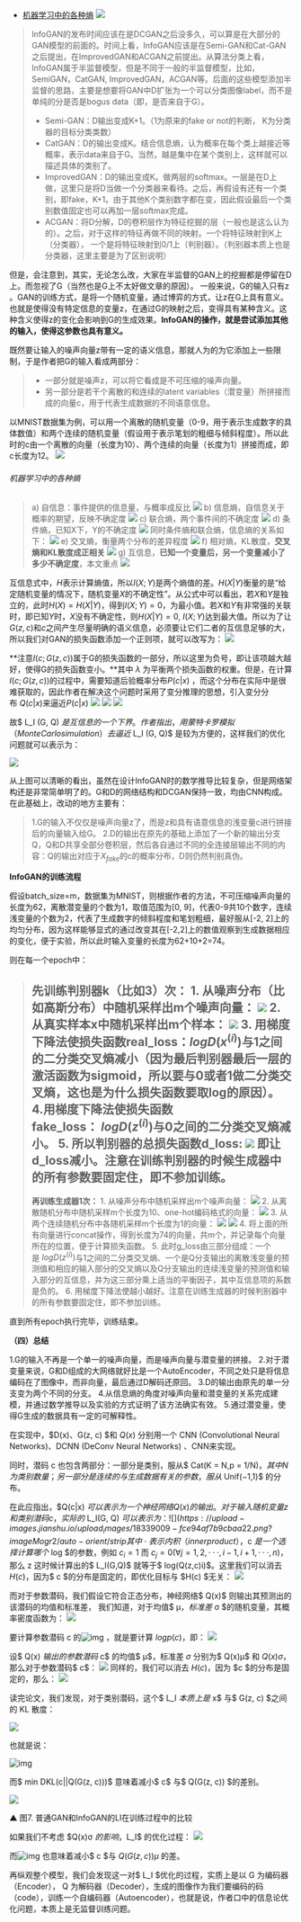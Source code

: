 - [ 机器学习中的各种熵](#head1)
![](https://upload-images.jianshu.io/upload_images/18339009-c52910e7276a8366.png?imageMogr2/auto-orient/strip%7CimageView2/2/w/1240)

>InfoGAN的发布时间应该在是DCGAN之后没多久，可以算是在大部分的GAN模型的前面的。时间上看，InfoGAN应该是在Semi-GAN和Cat-GAN之后提出，在ImprovedGAN和ACGAN之前提出。从算法分类上看，InfoGAN属于半监督模型，但是不同于一般的半监督模型，比如，SemiGAN，CatGAN, ImprovedGAN，ACGAN等。后面的这些模型添加半监督的思路，主要是想要将GAN中D扩张为一个可以分类图像label，而不是单纯的分是否是bogus data（即，是否来自于G）。
>- Semi-GAN：D输出变成K+1。（1为原来的fake or not的判断， K为分类器的目标分类类数）
>- CatGAN：D的输出变成K。结合信息熵，认为概率在每个类上越接近等概率，表示data来自于G。当然，越是集中在某个类别上，这样就可以描述具体的类别了。
> - ImprovedGAN：D的输出变成K。做两层的softmax。一层是在D上做，这里只是将D当做一个分类器来看待。之后，再假设有还有一个类别，即fake，K+1。由于其他K个类别数字都在变，因此假设最后一个类别数值固定也可以再加一层softmax完成。
>- ACGAN：将D分解，D的卷积层作为特征挖掘的层（一般也是这么认为的）。之后，对于这样的特征再做不同的映射。一个将特征映射到K上（分类器）， 一个是将特征映射到0/1上（判别器）。（判别器本质上也是分类器，这里主要是为了区别说明）


但是，会注意到，其实，无论怎么改，大家在半监督的GAN上的挖掘都是停留在D上。而忽视了G（当然也是G上不太好做文章的原因）。
一般来说，G的输入只有z 。GAN的训练方式，是将一个随机变量，通过博弈的方式，让z在G上具有意义。也就是使得没有特定信息的变量z，在通过G的映射之后，变得具有某种含义。这种含义使得z的变化会影响到G的生成效果。**InfoGAN的操作，就是尝试添加其他的输入，使得这参数也具有意义。**

既然要让输入的噪声向量z带有一定的语义信息，那就人为的为它添加上一些限制，于是作者把G的输入看成两部分：
>- 一部分就是噪声z，可以将它看成是不可压缩的噪声向量。
>- 另一部分是若干个离散的和连续的latent variables（潜变量）所拼接而成的向量c，用于代表生成数据的不同语意信息。

以MNIST数据集为例，可以用一个离散的随机变量（0-9，用于表示生成数字的具体数值）和两个连续的随机变量（假设用于表示笔划的粗细与倾斜程度）。所以此时的c由一个离散的向量（长度为10）、两个连续的向量（长度为1）拼接而成，即c长度为12。
![](https://upload-images.jianshu.io/upload_images/18339009-affbd37ec32c7d81.png?imageMogr2/auto-orient/strip%7CimageView2/2/w/1240)

###### <span id="head1"> 机器学习中的各种熵</span>
>a) 自信息：事件提供的信息量，与概率成反比
![](https://upload-images.jianshu.io/upload_images/18339009-6ebfba4060211a31?imageMogr2/auto-orient/strip%7CimageView2/2/w/1240)
b) 信息熵，自信息关于概率的期望，反映不确定度
![](https://upload-images.jianshu.io/upload_images/18339009-a5384a0c529b6eec?imageMogr2/auto-orient/strip%7CimageView2/2/w/1240)
c) 联合熵，两个事件间的不确定度
![](https://upload-images.jianshu.io/upload_images/18339009-fee61ac4c22785d5?imageMogr2/auto-orient/strip%7CimageView2/2/w/1240)
>d) 条件熵，已知X下，Y的不确定度
![](https://upload-images.jianshu.io/upload_images/18339009-29fc307a34eeee15?imageMogr2/auto-orient/strip%7CimageView2/2/w/1240)
同时条件熵和联合熵，信息熵的关系如下：
![](https://upload-images.jianshu.io/upload_images/18339009-fe115bd12a450bba?imageMogr2/auto-orient/strip%7CimageView2/2/w/1240)
e) 交叉熵，衡量两个分布的差异程度
![](https://upload-images.jianshu.io/upload_images/18339009-a6aacccf52b9dd32?imageMogr2/auto-orient/strip%7CimageView2/2/w/1240)
f) 相对熵，KL散度，**交叉熵和KL散度成正相关**
![](https://upload-images.jianshu.io/upload_images/18339009-a17da3d3cfadf61c?imageMogr2/auto-orient/strip%7CimageView2/2/w/1240)
g) 互信息，**已知一个变量后，另一个变量减小了多少不确定度**，本文重点
![](https://upload-images.jianshu.io/upload_images/18339009-6c0343ee44831390?imageMogr2/auto-orient/strip%7CimageView2/2/w/1240)

互信息式中，$H$表示计算熵值，所以$I(X;Y)$是两个熵值的差。$H(X|Y)$衡量的是“给定随机变量的情况下，随机变量$X$的不确定性”。从公式中可以看出，若$X$和$Y$是独立的，此时$H(X)=H(X|Y)$，得到$I(X;Y)=0$，为最小值。若$X$和$Y$有非常强的关联时，即已知$Y$时，$X$没有不确定性，则$H(X|Y)=0$, $I(X;Y)$达到最大值。所以为了让$G(z,c)$和$c$之间产生尽量明确的语义信息，必须要让它们二者的互信息足够的大，所以我们对GAN的损失函数添加一个正则项，就可以改写为：
![](https://upload-images.jianshu.io/upload_images/18339009-beeea3a7453c419b.jpg?imageMogr2/auto-orient/strip%7CimageView2/2/w/1240)

**注意$I(c;G(z,c))$属于G的损失函数的一部分，所以这里为负号，即让该项越大越好，使得G的损失函数变小。**其中 $\lambda$ 为平衡两个损失函数的权重。但是，在计算$I(c;G(z,c))$的过程中，需要知道后验概率分布$P(c|x)$ ，而这个分布在实际中是很难获取的，因此作者在解决这个问题时采用了变分推理的思想，引入变分分布 $Q(c|x)$来逼近$P(c|x)$
![](https://upload-images.jianshu.io/upload_images/18339009-2d9b41b807e6289d.png?imageMogr2/auto-orient/strip%7CimageView2/2/w/1240)
![](https://upload-images.jianshu.io/upload_images/18339009-baedccfee0e1666b.png?imageMogr2/auto-orient/strip%7CimageView2/2/w/1240)
![](https://upload-images.jianshu.io/upload_images/18339009-a45877a383af6f8b.png?imageMogr2/auto-orient/strip%7CimageView2/2/w/1240)

故$ L_I (G, Q) $是互信息的一个下界。作者指出，用蒙特卡罗模拟（Monte Carlo simulation）去逼近$ L_I (G, Q)$ 是较为方便的，这样我们的优化问题就可以表示为：

![](https://upload-images.jianshu.io/upload_images/18339009-0af2cf52cd0609ac.jpg?imageMogr2/auto-orient/strip%7CimageView2/2/w/1240)


从上图可以清晰的看出，虽然在设计InfoGAN时的数学推导比较复杂，但是网络架构还是非常简单明了的。G和D的网络结构和DCGAN保持一致，均由CNN构成。在此基础上，改动的地方主要有：
>1.G的输入不仅仅是噪声向量z了，而是z和具有语意信息的浅变量c进行拼接后的向量输入给G。
2.D的输出在原先的基础上添加了一个新的输出分支Q，Q和D共享全部分卷积层，然后各自通过不同的全连接层输出不同的内容：Q的输出对应于$X_{fake}$的c的概率分布，D则仍然判别真伪。

**InfoGAN的训练流程**

假设batch_size=m，数据集为MNIST，则根据作者的方法，不可压缩噪声向量的长度为62，离散潜变量的个数为1，取值范围为[0, 9]，代表0-9共10个数字，连续浅变量的个数为2，代表了生成数字的倾斜程度和笔划粗细，最好服从[-2, 2]上的均匀分布，因为这样能够显式的通过改变其在[-2,2]上的数值观察到生成数据相应的变化，便于实验，所以此时输入变量的长度为62+10+2=74。

则在每一个epoch中：
>**先训练判别器k（比如3）次：**
1\. 从噪声分布（比如高斯分布）中随机采样出m个噪声向量：
![](https://upload-images.jianshu.io/upload_images/18339009-c5d01fc306415848.png?imageMogr2/auto-orient/strip%7CimageView2/2/w/1240)
2.从真实样本x中随机采样出m个样本：
![](https://upload-images.jianshu.io/upload_images/18339009-b349e54ff0e191ce.jpg?imageMogr2/auto-orient/strip%7CimageView2/2/w/1240)
3\. 用梯度下降法使损失函数real_loss：$logD(x^{(i)})$与1之间的二分类交叉熵减小（因为最后判别器最后一层的激活函数为sigmoid，所以要与0或者1做二分类交叉熵，这也是为什么损失函数要取log的原因）。
4.用梯度下降法使损失函数fake_loss： $logD(z^{(i)})$与0之间的二分类交叉熵减小。
5\. 所以判别器的总损失函数d_loss:
![](https://upload-images.jianshu.io/upload_images/18339009-42dd10e627a85885.jpg?imageMogr2/auto-orient/strip%7CimageView2/2/w/1240)
即让d_loss减小。注意**在训练判别器的时候生成器中的所有参数要固定住，即不参加训练。**
>---
>**再训练生成器1次：**
1\. 从噪声分布中随机采样出m个噪声向量：
![](https://upload-images.jianshu.io/upload_images/18339009-cb79ec1d72bccb5c.png?imageMogr2/auto-orient/strip%7CimageView2/2/w/1240)
2\. 从离散随机分布中随机采样m个长度为10、one-hot编码格式的向量：
![](https://upload-images.jianshu.io/upload_images/18339009-f452ad27eb0d4b03.png?imageMogr2/auto-orient/strip%7CimageView2/2/w/1240)
3\. 从两个连续随机分布中各随机采样m个长度为1的向量：
![](https://upload-images.jianshu.io/upload_images/18339009-ae5f105206acbc6a.jpg?imageMogr2/auto-orient/strip%7CimageView2/2/w/1240)
![](https://upload-images.jianshu.io/upload_images/18339009-4faccda3bb883a53.png?imageMogr2/auto-orient/strip%7CimageView2/2/w/1240)
4\. 将上面的所有向量进行concat操作，得到长度为74的向量，共m个，并记录每个向量所在的位置，便于计算损失函数。
5\. 此时g_loss由三部分组成：一个是 $logD(z^{(i)})$与1之间的二分类交叉熵、一个是Q分支输出的离散浅变量的预测值和相应的输入部分的交叉熵以及Q分支输出的连续浅变量的预测值和输入部分的互信息，并为这三部分乘上适当的平衡因子，其中互信息项的系数是负的。
6\. 用梯度下降法使越小越好。注意在训练生成器的时候判别器中的所有参数要固定住，即不参加训练。

直到所有epoch执行完毕，训练结束。

**（四）总结**

1.G的输入不再是一个单一的噪声向量，而是噪声向量与潜变量的拼接。
2.对于潜变量来说，G和D组成的大网络就好比是一个AutoEncoder，不同之处只是将信息编码在了图像中，而非向量，最后通过D解码还原回。
3.D的输出由原先的单一分支变为两个不同的分支。
4.从信息熵的角度对噪声向量和潜变量的关系完成建模，并通过数学推导以及实验的方式证明了该方法确实有效。
5.通过潜变量，使得G生成的数据具有一定的可解释性。


















在实现中，$D(x)、G(z, c) $和 $Q(x)$ 分别用一个 CNN (Convolutional Neural Networks)、DCNN (DeConv Neural Networks) 、CNN来实现。

同时，潜码 c 也包含两部分：一部分是类别，服从$ Cat(K = N,p = 1/N)$，其中 N 为类别数量；另一部分是连续的与生成数据有关的参数，服从$ Unif(−1,1)$ 的分布。

在此应指出，$Q(c|x) $可以表示为一个神经网络 Q(x) 的输出。对于输入随机变量 z 和类别潜码 c，实际的$ L_I(G, Q) $可以表示为：
![](https://upload-images.jianshu.io/upload_images/18339009-fce94af7b9cbaa22.png?imageMogr2/auto-orient/strip%7CimageView2/2/w/1240)
其中$ · $表示内积（inner product），$c $是一个选择计算哪个$ log $的参数，例如 $c_i = 1$ 而 $c_j = 0(∀j = 1,2,···,i − 1,i + 1,···,n)$，那么 z 这时候计算出的$ L_I(G,Q)$ 就等于$ log(Q(z,c)i)$。这里我们可以消去 $H(c)$，因为$ c $的分布是固定的，即优化目标与 $H(c) $无关：
![](https://upload-images.jianshu.io/upload_images/18339009-85f12073e5d23b30.png?imageMogr2/auto-orient/strip%7CimageView2/2/w/1240)


而对于参数潜码，我们假设它符合正态分布，神经网络$ Q(x)$ 则输出其预测出的该潜码的均值和标准差， 我们知道，对于均值$ μ$，标准差$ σ $的随机变量，其概率密度函数为：
![](https://upload-images.jianshu.io/upload_images/18339009-fe235563b7fa0d8c.png?imageMogr2/auto-orient/strip%7CimageView2/2/w/1240)


要计算参数潜码 c 的![img](https://upload-images.jianshu.io/upload_images/18339009-6917fdf8a0f55091?imageMogr2/auto-orient/strip%7CimageView2/2/w/1240) ，就是要计算 $log p(c)$，即：
![](https://upload-images.jianshu.io/upload_images/18339009-98f8751d19aba6f2?imageMogr2/auto-orient/strip%7CimageView2/2/w/1240) 

设$ Q(x) $输出的参数潜码$ c$ 的均值$ μ$，标准差 $σ$ 分别为$ Q(x)μ$ 和 $Q(x)σ$，那么对于参数潜码$ c$：
![](https://upload-images.jianshu.io/upload_images/18339009-e62cda793a5275e3?imageMogr2/auto-orient/strip%7CimageView2/2/w/1240) 
同样的，我们可以消去 $H(c)$，因为 $c $的分布是固定的，那么：
![](https://upload-images.jianshu.io/upload_images/18339009-73a42b5c861bbfc6?imageMogr2/auto-orient/strip%7CimageView2/2/w/1240) 

读完论文，我们发现，对于类别潜码，这个$ L_I $本质上是$ x$ 与$ G(z, c) $之间的 KL 散度：

![](https://upload-images.jianshu.io/upload_images/18339009-687934ec7ceb6fc5?imageMogr2/auto-orient/strip%7CimageView2/2/w/1240)

也就是说：

![img](https://upload-images.jianshu.io/upload_images/18339009-c61296d5b3d4e2dc?imageMogr2/auto-orient/strip%7CimageView2/2/w/1240) 

而$ min DKL(c||Q(G(z, c)))$ 意味着减小$ c$ 与$ Q(G(z, c)) $的差别。

![](https://upload-images.jianshu.io/upload_images/18339009-6236068b4c7e8ac0?imageMogr2/auto-orient/strip%7CimageView2/2/w/1240) 

▲ 图7\. 普通GAN和InfoGAN的LI在训练过程中的比较

如果我们不考虑 $Q(x)σ $的影响，$L_I$ 的优化过程：
![](https://upload-images.jianshu.io/upload_images/18339009-7a9eab94cd5cdd22?imageMogr2/auto-orient/strip%7CimageView2/2/w/1240) 

而![img](https://upload-images.jianshu.io/upload_images/18339009-8d9b5fbeb6c73798?imageMogr2/auto-orient/strip%7CimageView2/2/w/1240) 也意味着减小$ c $与 $Q(G(z, c))μ$ 的差。

再纵观整个模型，我们会发现这一对$ L_I $优化的过程，实质上是以 G 为编码器（Encoder）， Q 为解码器（Decoder），生成的图像作为我们要编码的码（code），训练一个自编码器（Autoencoder），也就是说，作者口中的信息论优化问题，本质上是无监督训练问题。
